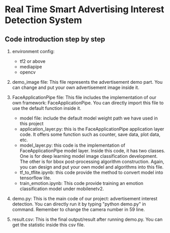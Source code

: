 # Real Time Smart Advertising Interest Detection System


## Code introduction step by step

1. environment config:
    - tf2 or above
    - mediapipe
    - opencv

2. demo_image file:
This file represents the advertisement demo part. You can change and put your own advertisement image inside it. 

3. FaceApplicationPipe file:
This file includes the implementation of our own framework: FaceApplicationPipe. You can directly import this file to use the default function inside it.
    - model file: include the default model weight path we have used in this project
    - application_layer.py: this is the FaceApplicationPipe application layer code. It offers some function such as counter, save data, plot data, etc.
    - model_layer.py: this code is the implementation of FaceApplicationPipe model layer. Inside this code, it has two classes. One is for deep learning model image classification development. The other is for bbox post-processing algorithm construction. Again, you can design and put your own model and algorithms into this file.
    - tf_to_tflite.ipynb: this code provide the method to convert model into tensorflow lite.
    - train_emotion.ipynb: This code provide training an emotion classification model under mobilenetv2.

4. demo.py:
This is the main code of our project: advertisement interest detection. You can directly run it by typing "python demo.py" in command. Remember to change the camera number in 59 line.

5. result.csv:
This is the final output/result after running demo.py. You can get the statistic inside this csv file.